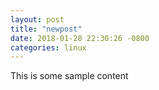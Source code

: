 ```yaml
---
layout: post
title: "newpost"
date: 2018-01-28 22:30:26 -0800
categories: linux
---
```


This is some sample content

